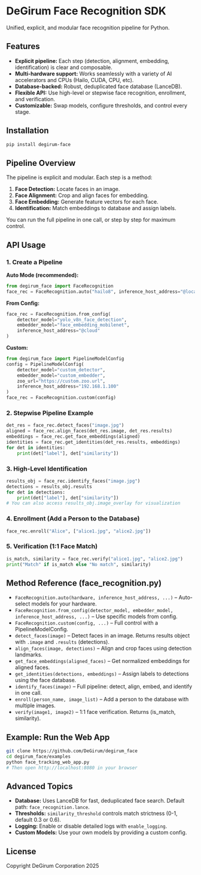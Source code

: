# DeGirum Face Recognition SDK

Unified, explicit, and modular face recognition pipeline for Python.

## Features

- **Explicit pipeline:** Each step (detection, alignment, embedding, identification) is clear and composable.
- **Multi-hardware support:** Works seamlessly with a variety of AI accelerators and CPUs (Hailo, CUDA, CPU, etc).
- **Database-backed:** Robust, deduplicated face database (LanceDB).
- **Flexible API:** Use high-level or stepwise face recognition, enrollment, and verification.
- **Customizable:** Swap models, configure thresholds, and control every stage.

## Installation

```bash
pip install degirum-face
```

## Pipeline Overview

The pipeline is explicit and modular. Each step is a method:

1. **Face Detection:** Locate faces in an image.
2. **Face Alignment:** Crop and align faces for embedding.
3. **Face Embedding:** Generate feature vectors for each face.
4. **Identification:** Match embeddings to database and assign labels.

You can run the full pipeline in one call, or step by step for maximum control.

## API Usage

### 1. Create a Pipeline

**Auto Mode (recommended):**
```python
from degirum_face import FaceRecognition
face_rec = FaceRecognition.auto("hailo8", inference_host_address="@local")
```

**From Config:**
```python
face_rec = FaceRecognition.from_config(
    detector_model="yolo_v8n_face_detection",
    embedder_model="face_embedding_mobilenet",
    inference_host_address="@cloud"
)
```

**Custom:**
```python
from degirum_face import PipelineModelConfig
config = PipelineModelConfig(
    detector_model="custom_detector",
    embedder_model="custom_embedder",
    zoo_url="https://custom.zoo.url",
    inference_host_address="192.168.1.100"
)
face_rec = FaceRecognition.custom(config)
```

### 2. Stepwise Pipeline Example

```python
det_res = face_rec.detect_faces("image.jpg")
aligned = face_rec.align_faces(det_res.image, det_res.results)
embeddings = face_rec.get_face_embeddings(aligned)
identities = face_rec.get_identities(det_res.results, embeddings)
for det in identities:
    print(det["label"], det["similarity"])
```

### 3. High-Level Identification

```python
results_obj = face_rec.identify_faces("image.jpg")
detections = results_obj.results
for det in detections:
    print(det["label"], det["similarity"])
# You can also access results_obj.image_overlay for visualization
```

### 4. Enrollment (Add a Person to the Database)

```python
face_rec.enroll("Alice", ["alice1.jpg", "alice2.jpg"])
```

### 5. Verification (1:1 Face Match)

```python
is_match, similarity = face_rec.verify("alice1.jpg", "alice2.jpg")
print("Match" if is_match else "No match", similarity)
```

## Method Reference (face_recognition.py)

- `FaceRecognition.auto(hardware, inference_host_address, ...)` – Auto-select models for your hardware.
- `FaceRecognition.from_config(detector_model, embedder_model, inference_host_address, ...)` – Use specific models from config.
- `FaceRecognition.custom(config, ...)` – Full control with a PipelineModelConfig.
- `detect_faces(image)` – Detect faces in an image. Returns results object with `.image` and `.results` (detections).
- `align_faces(image, detections)` – Align and crop faces using detection landmarks.
- `get_face_embeddings(aligned_faces)` – Get normalized embeddings for aligned faces.
- `get_identities(detections, embeddings)` – Assign labels to detections using the face database.
- `identify_faces(image)` – Full pipeline: detect, align, embed, and identify in one call.
- `enroll(person_name, image_list)` – Add a person to the database with multiple images.
- `verify(image1, image2)` – 1:1 face verification. Returns (is_match, similarity).

## Example: Run the Web App

```bash
git clone https://github.com/DeGirum/degirum_face
cd degirum_face/examples
python face_tracking_web_app.py
# Then open http://localhost:8080 in your browser
```

## Advanced Topics

- **Database:** Uses LanceDB for fast, deduplicated face search. Default path: `face_recognition.lance`.
- **Thresholds:** `similarity_threshold` controls match strictness (0-1, default 0.3 or 0.6).
- **Logging:** Enable or disable detailed logs with `enable_logging`.
- **Custom Models:** Use your own models by providing a custom config.

## License

Copyright DeGirum Corporation 2025

